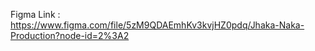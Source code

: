 Figma Link : https://www.figma.com/file/5zM9QDAEmhKv3kvjHZ0pdq/Jhaka-Naka-Production?node-id=2%3A2


